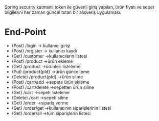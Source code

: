 Spring security katmanlı token ile güvenli giriş yapılan, ürün fiyatı ve sepet bilgilerini her zaman güncel tutan bir alışveriş uygulaması.

# End-Point

- (Post) /login -> kullanıcı girişi
- (Post) /register -> kullanıcı kaydı
- (Get) /customer ->kullanıcıların listesi
- (Post) /product ->ürün ekleme
- (Get) /product ->ürünleri listeleme
- (Put) /product{pId} ->ürün güncelleme
- (Delete) /product{pId} ->ürün silme
- (Post) /cart/add ->sepete ürün ekleme
- (Post) /cart/delete ->sepetten ürün silme
- (Get) /cart ->sepeti listeleme
- (Delete) /cart ->sepeti silme
- (Get) /order ->sipariş verme
- (Get) /order/get ->kullanıcının siparişlerinin listesi
- (Get) /order/all ->tüm siparişlerin listesi

